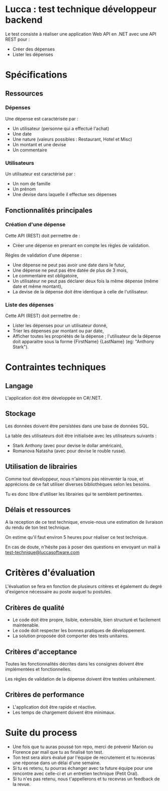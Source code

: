 # Lucca : test technique développeur backend

Le test consiste à réaliser une application Web API en .NET avec une API REST pour :
- Créer des dépenses
- Lister les dépenses

# Spécifications
## Ressources
### Dépenses
Une dépense est caractérisée par :

- Un utilisateur (personne qui a effectué l'achat)
- Une date
- Une nature (valeurs possibles : Restaurant, Hotel et Misc)
- Un montant et une devise
- Un commentaire

### Utilisateurs
Un utilisateur est caractérisé par :

- Un nom de famille
- Un prénom
- Une devise dans laquelle il effectue ses dépenses

## Fonctionnalités principales
### Création d'une dépense

Cette API (REST) doit permettre de :
 - Créer une dépense en prenant en compte les règles de validation.

Règles de validation d'une dépense :
- Une dépense ne peut pas avoir une date dans le futur,
- Une dépense ne peut pas être datée de plus de 3 mois,
- Le commentaire est obligatoire,
- Un utilisateur ne peut pas déclarer deux fois la même dépense (même date et même montant),
- La devise de la dépense doit être identique à celle de l'utilisateur.

### Liste des dépenses
Cette API (REST) doit permettre de :

- Lister les dépenses pour un utilisateur donné,
- Trier les dépenses par montant ou par date,
- Afficher toutes les propriétés de la dépense ; l'utilisateur de la dépense doit apparaitre sous la forme {FirstName} {LastName} (eg: "Anthony Stark").

# Contraintes techniques
## Langage
L'application doit être développée en C#/.NET.

## Stockage
Les données doivent être persistées dans une base de données SQL.

La table des utilisateurs doit être initialisée avec les utilisateurs suivants :

- Stark Anthony (avec pour devise le dollar américain),
- Romanova Natasha (avec pour devise le rouble russe).

## Utilisation de librairies
Comme tout développeur, nous n'aimons pas réinventer la roue, et apprécions de ce fait utiliser diverses bibliothèques selon les besoins.

Tu es donc libre d'utiliser les librairies qui te semblent pertinentes.

## Délais et ressources
A la reception de ce test technique, envoie-nous une estimation de livraison du rendu de ton test technique.

On estime qu'il faut environ 5 heures pour réaliser ce test technique.

En cas de doute, n'hésite pas à poser des questions en envoyant un mail à test-technique@luccasoftware.com

# Critères d'évaluation
L'évaluation se fera en fonction de plusieurs critères et également du degré d'exigence nécessaire au poste auquel tu postules.

## Critères de qualité
- Le code doit être propre, lisible, extensible, bien structuré et facilement maintenable.
- Le code doit respecter les bonnes pratiques de développement.
- La solution proposée doit comporter des tests unitaires.

## Critères d'acceptance
Toutes les fonctionnalités décrites dans les consignes doivent être implémentées et fonctionnelles.

Les règles de validation de la dépense doivent être testées unitairement.

## Critères de performance
- L'application doit être rapide et réactive.
- Les temps de chargement doivent être minimaux.

# Suite du process
- Une fois que tu auras poussé ton repo, merci de prévenir Marion ou Florence par mail que tu as finalisé ton test.
- Ton test sera alors évalué par l'équipe de recrutement et tu recevras une réponse dans un délai d'une semaine.
- Si tu es retenu, tu pourras échanger avec ta future équipe pour une rencontre avec celle-ci et un entretien technique (Petit Oral).
- Si tu n'es pas retenu, nous t'appellerons et tu recevras un feedback de la revue.
